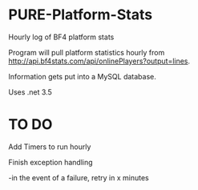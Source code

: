 PURE-Platform-Stats
===================

Hourly log of BF4 platform stats

Program will pull platform statistics hourly from http://api.bf4stats.com/api/onlinePlayers?output=lines.

Information gets put into a MySQL database.

Uses .net 3.5



TO DO
=====

Add Timers to run hourly

Finish exception handling

  -in the event of a failure, retry in x minutes
